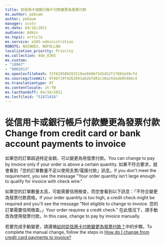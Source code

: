 ```yaml
---
title: 從信用卡或銀行帳戶付款變更為發票付款
ms.author: pebuam
author: pebaum
manager: scotv
ms.date: 04/16/2021
audience: Admin
ms.topic: article
ms.service: o365-administration
ROBOTS: NOINDEX, NOFOLLOW
localization_priority: Priority
ms.collection: Adm_O365
ms.custom:
- "10967"
- "9002613"
ms.openlocfilehash: f2f829580281519ae9466f3d5452f1f80da59cfd
ms.sourcegitcommit: 974bf19f4262841ab2bfd81c10a243eab05484c4
ms.translationtype: HT
ms.contentlocale: zh-TW
ms.lasthandoff: 04/16/2021
ms.locfileid: "51871410"
---
```

# <a name="change-from-credit-card-or-bank-account-payments-to-invoice"></a><span data-ttu-id="2a30e-102">從信用卡或銀行帳戶付款變更為發票付款</span><span class="sxs-lookup"><span data-stu-id="2a30e-102">Change from credit card or bank account payments to invoice</span></span>

<span data-ttu-id="2a30e-103">如果您的訂單超過特定金額，可以變更為用發票付款。</span><span class="sxs-lookup"><span data-stu-id="2a30e-103">You can change to pay by invoice only if your order is above a certain quantity.</span></span> <span data-ttu-id="2a30e-104">如果不符合要求，就會看到「您的訂單數量不足以使用支票/電匯付款」訊息。</span><span class="sxs-lookup"><span data-stu-id="2a30e-104">If you don't meet the requirement, you see the message "Your order quantity isn't large enough to qualify for invoice with check wire."</span></span> 

<span data-ttu-id="2a30e-105">如果您的訂單數量太高，可能需要信用檢查，而您會看到以下訊息：「不符合變更為發票付款資格。</span><span class="sxs-lookup"><span data-stu-id="2a30e-105">If your order quantity is too high, a credit check might be required and you'll see the message "Not eligible to change to invoice.</span></span> <span data-ttu-id="2a30e-106">您的訂單需要信用檢查。」</span><span class="sxs-lookup"><span data-stu-id="2a30e-106">Your order requires a credit check."</span></span> <span data-ttu-id="2a30e-107">在此情況下，請手動改為使用發票付款。</span><span class="sxs-lookup"><span data-stu-id="2a30e-107">In this case, change to pay by invoice manually.</span></span> 

<span data-ttu-id="2a30e-108">若要完成手動變更，請遵循[如何從信用卡付款變更為發票付款？](https://docs.microsoft.com/alchemyinsights/how-do-i-change-from-credit-card-payments-to-invoice)中的步驟。</span><span class="sxs-lookup"><span data-stu-id="2a30e-108">To complete the manual change, follow the steps in [How do I change from credit card payments to invoice?](https://docs.microsoft.com/alchemyinsights/how-do-i-change-from-credit-card-payments-to-invoice)</span></span>